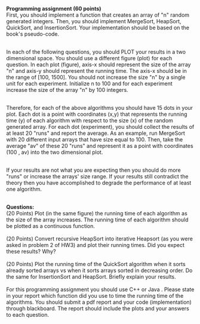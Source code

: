 **Programming assignment (60 points)**<br>
First, you should implement a function that creates an array of "n" random generated integers. Then, you should implement MergeSort, HeapSort, QuickSort, and InsertionSort. Your implementation should be based on the book's pseudo-code.<br><br>

In each of the following questions, you should PLOT your results in a two dimensional space. You should use a different figure (plot) for each question. In each plot (figure), axis-x should represent the size of the array "n" and axis-y should represent the running time. The axis-x should be in the range of [100, 1500]. You should not increase the size "n" by a single unit for each experiment. Initialize n to 100 and for each experiment increase the size of the array "n" by 100 integers.<br><br>

Therefore, for each of the above algorithms you should have 15 dots in your plot. Each dot is a point with coordinates (x,y) that represents the running time (y) of each algorithm with respect to the size (x) of the random generated array. For each dot (experiment), you should collect the results of at least 20 "runs" and report the average. As an example, run MergeSort with 20 different input arrays that have size equal to 100. Then, take the average "av" of these 20 "runs" and represent it as a point with coordinates (100 , av) into the two dimensional plot.<br><br>

If your results are not what you are expecting then you should do more "runs" or increase the arrays' size range. If your results still contradict the theory then you have accomplished to degrade the performance of at least one algorithm.<br><br>

**Questions:**<br>
(20 Points) Plot (in the same figure) the running time of each algorithm as the size of the array increases. The running time of each algorithm should be plotted as a continuous function.<br><br>
(20 Points) Convert recursive HeapSort into iterative Heapsort (as you were asked in problem 2 of HW3) and plot their running times. Did you expect these results? Why?<br><br>
(20 Points) Plot the running time of the QuickSort algorithm when it sorts already sorted arrays vs when it sorts arrays sorted in decreasing order. Do the same for InsertionSort and HeapSort. Briefly explain your results.<br><br>
For this programming assignment you should use C++ or Java . Please state in your report which function did you use to time the running time of the algorithms. You should submit a pdf report and your code (implementation) through blackboard. The report should include the plots and your answers to each question.
